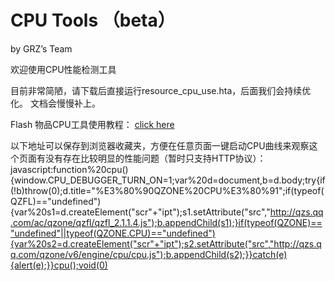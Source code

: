 <h1>CPU Tools （beta）</h1>  
<p>by GRZ’s Team</p>

欢迎使用CPU性能检测工具

目前非常简陋，请下载后直接运行resource_cpu_use.hta，后面我们会持续优化。
文档会慢慢补上。

Flash 物品CPU工具使用教程：
<a href="https://github.com/grz/cpu_tools/wiki/Flash-%E7%89%A9%E5%93%81%E6%80%A7%E8%83%BD%E6%A3%80%E6%B5%8B%E5%B7%A5%E5%85%B7%E4%BD%BF%E7%94%A8%E6%95%99%E7%A8%8B" target="_blank">click here</a>

以下地址可以保存到浏览器收藏夹，方便在任意页面一键启动CPU曲线来观察这个页面有没有存在比较明显的性能问题（暂时只支持HTTP协议）：
javascript:function%20cpu(){window.CPU_DEBUGGER_TURN_ON=1;var%20d=document,b=d.body;try{if(!b)throw(0);d.title="%E3%80%90QZONE%20CPU%E3%80%91";if(typeof(QZFL)=="undefined"){var%20s1=d.createElement("scr"+"ipt");s1.setAttribute("src","http://qzs.qq.com/ac/qzone/qzfl/qzfl_2.1.1.4.js");b.appendChild(s1);}if(typeof(QZONE)=="undefined"||typeof(QZONE.CPU)=="undefined"){var%20s2=d.createElement("scr"+"ipt");s2.setAttribute("src","http://qzs.qq.com/qzone/v6/engine/cpu/cpu.js");b.appendChild(s2);}}catch(e){alert(e);}}cpu();void(0)

